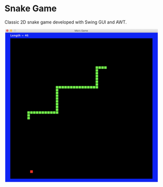 # Snake Game
Classic 2D snake game developed with Swing GUI and AWT.

<p align="center">
  <img src="https://github.com/miaisakovic/Snake_Game/blob/main/Snake_Game_Image.png" width="500" height="500" />
</p>
